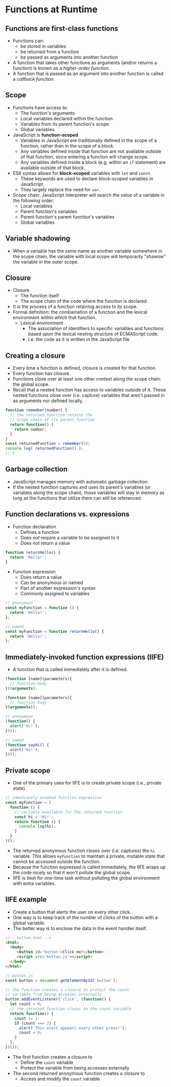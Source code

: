 # Functions at Runtime

## Functions are first-class functions
- Functions can:
  - be stored in variables
  - be returned from a function
  - be passed as arguments into another function
- A function that takes other functions as arguments (and/or returns a function) is known as a *higher-order function*.
- A function that is passed as an argument into another function is called a *callback function*.

## Scope
- Functions have access to:
  - The function's arguments
  - Local variables declared within the function
  - Variables from its parent function's scope
  - Global variables
- JavaScript is **function-scoped**
  - Variables in JavaScript are traditionally defined in the scope of a function, rather than in the scope of a block.
  - Any variables defined inside that function are not available outside of that function, since entering a function will change scope.
  - Any variables defined inside a block (e.g. within an `if` statement) are available outside of that block.
- ES6 syntax allows for **block-scoped** variables with `let` and `const`.
  - These keywords are used to declare block-scoped variables in JavaScript.
  - They largely replace the need for `var`.
- Scope chain: JavaScript interpreter will search the value of a variable in the following order:
  - Local variables
  - Parent function's variables
  - Parent function's parent function's variables
  - Global variables

## Variable shadowing
- When a variable has the same name as another variable somewhere in the scope chain, the variable with local scope will temporarily "shawow" the variable in the outer scope.

## Closure
- Closure
  - The function itself
  - The scope chain of the code where the function is declared
- It is the process of a function retaining access to its scope.
- Formal definition: the combaination of a function and the lexical environment within which that function.
  - Lexical environment
    - The association of Identifiers to specific variables and functions based upon the lexical nesting structure of ECMAScript code.
    - I.e. the code as it is written in the JavaScript file

## Creating a closure
- Every time a function is defined, closure is created for that function.
- Every function has closure.
- Functions close over at least one other context along the scope chain: the global scope.
- Recall that a nested function has access to variables outside of it. These nested functions close over (i.e. capture) variables that aren't passed in as arguments nor defined locally.

```js
function remember(number) {
  // the returned function retains the
  // scope chain of its parent function
  return function() {
    return number;
  }
}
const returnedFunction = remember(5);
console.log( returnedFunction() );
// 5
```

## Garbage collection
- JavaScript manages memory with automatic garbage collection.
- If the nested function captures and uses its parent's variables (or variables along the scope chain), those variables will stay in memory as long as the functions that utilize them can still be referenced.

## Function declarations vs. expressions
- Function declaration
  - Defines a function
  - Does *not* require a variable to be assigned to it
  - Does *not* return a value
```js
function returnHello() {
  return 'Hello!';
}
```

- Function expression
  - Does return a value
  - Can be anonymous or named
  - Part of another expression's syntax
  - Commonly assigned to variables
```js
// anonymous
const myFunction = function () {
  return 'Hello!';
};

// named
const myFunction = function returnHello() {
  return 'Hello!';
};
```

## Immediately-invoked function expressions (IIFE)
- A function that is called immediately after it is defined.

```js
(function [name](parameters){
  // function body
})(arguments);

(function [name](parameters){
  // function body
}(arguments));

// anonymous
(function() {
  alert('Hi!');
})();

// named
(function sayHi() {
  alert('Hi!');
})();
```

## Private scope
- One of the primary uses for IIFE is to create private scope (i.e., private state).

```js
// immediately-invoked function expression
const myFunction = (
  function () {
    // variable available for the returned function
    const hi = 'Hi!';
    return function () {
      console.log(hi);
    }
  }
)();
```
- The returned anonymous function closes over (i.e. captures) the `hi` variable. This allows `myFunction` to maintain a private, mutable state that cannot be accessed outside the function.
- Because the function expressed is called immediately, the IIFE wraps up the code nicely so that it won't pollute the global scope.
- IIFE is best for one-time task without polluting the global environment with extra variables.

## IIFE example
  - Create a button that alerts the user on every other click.
  - One way is to keep track of the number of clicks of the button with a global variable.
  - The better way is to enclose the data in the event handler itself.

```html
<!-- button.html -->
<html>
  <body>
     <button id='button'>Click me!</button>
     <script src='button.js'></script>
  </body>
</html>
```
```js
// button.js
const button = document.getElementById('button');

// the function creates a closure to protect the count
// variable from being accesses externally
button.addEventListener('click', (function() {
  let count = 0;
  // the returned function closes on the count variable
  return function() {
    count += 1;
    if (count === 2) {
      alert('This alert appears every other press!');
      count = 0;
    }
  };
})());
```

- The first function creates a closure to
  - Define the `count` variable
  - Protect the variable from being accesses externally
- The second returned anonymous function creates a closure to
  - Access and modify the `count` variable
